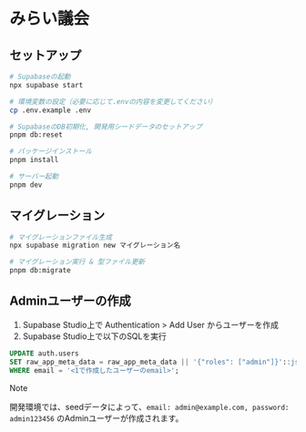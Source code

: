 # みらい議会

## セットアップ

```bash
# Supabaseの起動
npx supabase start

# 環境変数の設定（必要に応じて.envの内容を変更してください）
cp .env.example .env

# SupabaseのDB初期化, 開発用シードデータのセットアップ
pnpm db:reset

# パッケージインストール
pnpm install

# サーバー起動
pnpm dev
```

## マイグレーション

```bash
# マイグレーションファイル生成
npx supabase migration new マイグレーション名

# マイグレーション実行 & 型ファイル更新
pnpm db:migrate
```

## Adminユーザーの作成

1. Supabase Studio上で Authentication > Add User からユーザーを作成
2. Supabase Studio上で以下のSQLを実行

```sql
UPDATE auth.users
SET raw_app_meta_data = raw_app_meta_data || '{"roles": ["admin"]}'::jsonb
WHERE email = '<1で作成したユーザーのemail>';
```

> [!NOTE]
> 開発環境では、seedデータによって、`email: admin@example.com, password: admin123456` のAdminユーザーが作成されます。
